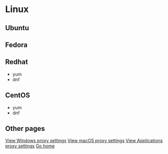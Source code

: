 # Linux

## Ubuntu

## Fedora

## Redhat

- yum
- dnf

## CentOS

- yum
- dnf

## Other pages

[View Windows proxy settings](/proxy/windows ':class=mb-button')
[View macOS proxy settings](/proxy/macos ':class=mb-button')
[View Applications proxy settings](/proxy/apps ':class=mb-button')
[Go home](/ ':class=mb-button')
